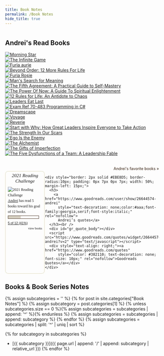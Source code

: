 ```yaml
---
title: Book Notes
permalink: /Book Notes
hide_title: true
---
```

<div style="display: flex; flex-direction: column; margin-bottom: 20px;">
  <div id="gr_grid_widget_1636829860">
    <h2>
      <a style="text-decoration: none;" rel="nofollow"
        href="https://www.goodreads.com/review/list/26644574-andrei?shelf=read&utm_medium=api&utm_source=grid_widget">Andrei's
        Read Books</a>
    </h2>
    <div class="gr_grid_container">
      <div class="gr_grid_book_container"><a title="Morning Star (Red Rising Saga, #3)" rel="nofollow"
          href="https://www.goodreads.com/book/show/18966806-morning-star"><img alt="Morning Star" border="0"
            src="https://i.gr-assets.com/images/S/compressed.photo.goodreads.com/books/1461354277l/18966806._SY75_.jpg" /></a>
      </div>
      <div class="gr_grid_book_container"><a title="The Infinite Game" rel="nofollow"
          href="https://www.goodreads.com/book/show/38390751-the-infinite-game"><img alt="The Infinite Game" border="0"
            src="https://i.gr-assets.com/images/S/compressed.photo.goodreads.com/books/1571114448l/38390751._SY75_.jpg" /></a>
      </div>
      <div class="gr_grid_book_container"><a title="Furia aurie (Red Rising, #2)" rel="nofollow"
          href="https://www.goodreads.com/book/show/32882316-furia-aurie"><img alt="Furia aurie" border="0"
            src="https://i.gr-assets.com/images/S/compressed.photo.goodreads.com/books/1478444696l/32882316._SX50_.jpg" /></a>
      </div>
      <div class="gr_grid_book_container"><a title="Beyond Order: 12 More Rules For Life" rel="nofollow"
          href="https://www.goodreads.com/book/show/56019043-beyond-order"><img
            alt="Beyond Order: 12 More Rules For Life" border="0"
            src="https://i.gr-assets.com/images/S/compressed.photo.goodreads.com/books/1606147973l/56019043._SY75_.jpg" /></a>
      </div>
      <div class="gr_grid_book_container"><a title="Furia Roșie" rel="nofollow"
          href="https://www.goodreads.com/book/show/29547469-furia-ro-ie"><img alt="Furia Roșie" border="0"
            src="https://i.gr-assets.com/images/S/compressed.photo.goodreads.com/books/1458313879l/29547469._SX50_.jpg" /></a>
      </div>
      <div class="gr_grid_book_container"><a title="Man's Search for Meaning" rel="nofollow"
          href="https://www.goodreads.com/book/show/19306508-man-s-search-for-meaning"><img
            alt="Man's Search for Meaning" border="0"
            src="https://i.gr-assets.com/images/S/compressed.photo.goodreads.com/books/1386573716l/19306508._SY75_.jpg" /></a>
      </div>
      <div class="gr_grid_book_container"><a title="The Fifth Agreement: A Practical Guide to Self-Mastery"
          rel="nofollow" href="https://www.goodreads.com/book/show/6979404-the-fifth-agreement"><img
            alt="The Fifth Agreement: A Practical Guide to Self-Mastery" border="0"
            src="https://i.gr-assets.com/images/S/compressed.photo.goodreads.com/books/1328698808l/6979404._SX50_.jpg" /></a>
      </div>
      <div class="gr_grid_book_container"><a title="The Power Of Now: A Guide To Spiritual Enlightenment" rel="nofollow"
          href="https://www.goodreads.com/book/show/855029.The_Power_Of_Now"><img
            alt="The Power Of Now: A Guide To Spiritual Enlightenment" border="0"
            src="https://i.gr-assets.com/images/S/compressed.photo.goodreads.com/books/1348011217l/855029._SY75_.jpg" /></a>
      </div>
      <div class="gr_grid_book_container"><a title="12 Rules for Life: An Antidote to Chaos" rel="nofollow"
          href="https://www.goodreads.com/book/show/30257963-12-rules-for-life"><img
            alt="12 Rules for Life: An Antidote to Chaos" border="0"
            src="https://i.gr-assets.com/images/S/compressed.photo.goodreads.com/books/1512705866l/30257963._SY75_.jpg" /></a>
      </div>
      <div class="gr_grid_book_container"><a title="Leaders Eat Last" rel="nofollow"
          href="https://www.goodreads.com/book/show/16144853-leaders-eat-last"><img alt="Leaders Eat Last" border="0"
            src="https://i.gr-assets.com/images/S/compressed.photo.goodreads.com/books/1400881733l/16144853._SY75_.jpg" /></a>
      </div>
      <div class="gr_grid_book_container"><a title="Exam Ref 70-483 Programming in C#" rel="nofollow"
          href="https://www.goodreads.com/book/show/35940720-exam-ref-70-483-programming-in-c"><img
            alt="Exam Ref 70-483 Programming in C#" border="0"
            src="https://i.gr-assets.com/images/S/compressed.photo.goodreads.com/books/1554311520l/35940720._SX50_.jpg" /></a>
      </div>
      <div class="gr_grid_book_container"><a title="Dreamscape (The Poetic Underground #3)" rel="nofollow"
          href="https://www.goodreads.com/book/show/29472884-dreamscape"><img alt="Dreamscape" border="0"
            src="https://i.gr-assets.com/images/S/compressed.photo.goodreads.com/books/1457560571l/29472884._SX50_.jpg" /></a>
      </div>
      <div class="gr_grid_book_container"><a title="Voyage (The Poetic Underground #2)" rel="nofollow"
          href="https://www.goodreads.com/book/show/23494039-voyage"><img alt="Voyage" border="0"
            src="https://i.gr-assets.com/images/S/compressed.photo.goodreads.com/books/1415004526l/23494039._SX50_.jpg" /></a>
      </div>
      <div class="gr_grid_book_container"><a title="Reverie (The Poetic Underground #1)" rel="nofollow"
          href="https://www.goodreads.com/book/show/20665183-reverie"><img alt="Reverie" border="0"
            src="https://i.gr-assets.com/images/S/compressed.photo.goodreads.com/books/1412531547l/20665183._SX50_.jpg" /></a>
      </div>
      <div class="gr_grid_book_container"><a title="Start with Why: How Great Leaders Inspire Everyone to Take Action"
          rel="nofollow" href="https://www.goodreads.com/book/show/7108725-start-with-why"><img
            alt="Start with Why: How Great Leaders Inspire Everyone to Take Action" border="0"
            src="https://i.gr-assets.com/images/S/compressed.photo.goodreads.com/books/1360936414l/7108725._SY75_.jpg" /></a>
      </div>
      <div class="gr_grid_book_container"><a title="The Strength In Our Scars" rel="nofollow"
          href="https://www.goodreads.com/book/show/41057388-the-strength-in-our-scars"><img
            alt="The Strength In Our Scars" border="0"
            src="https://i.gr-assets.com/images/S/compressed.photo.goodreads.com/books/1533562564l/41057388._SY75_.jpg" /></a>
      </div>
      <div class="gr_grid_book_container"><a title="Ego Is the Enemy" rel="nofollow"
          href="https://www.goodreads.com/book/show/27036528-ego-is-the-enemy"><img alt="Ego Is the Enemy" border="0"
            src="https://i.gr-assets.com/images/S/compressed.photo.goodreads.com/books/1459114043l/27036528._SX50_.jpg" /></a>
      </div>
      <div class="gr_grid_book_container"><a title="The Alchemist" rel="nofollow"
          href="https://www.goodreads.com/book/show/18144590-the-alchemist"><img alt="The Alchemist" border="0"
            src="https://i.gr-assets.com/images/S/compressed.photo.goodreads.com/books/1466865542l/18144590._SY75_.jpg" /></a>
      </div>
      <div class="gr_grid_book_container"><a title="The Gifts of Imperfection" rel="nofollow"
          href="https://www.goodreads.com/book/show/7015403-the-gifts-of-imperfection"><img
            alt="The Gifts of Imperfection" border="0"
            src="https://i.gr-assets.com/images/S/compressed.photo.goodreads.com/books/1369092544l/7015403._SX50_.jpg" /></a>
      </div>
      <div class="gr_grid_book_container"><a title="The Five Dysfunctions of a Team: A Leadership Fable" rel="nofollow"
          href="https://www.goodreads.com/book/show/21343.The_Five_Dysfunctions_of_a_Team"><img
            alt="The Five Dysfunctions of a Team: A Leadership Fable" border="0"
            src="https://i.gr-assets.com/images/S/compressed.photo.goodreads.com/books/1400841022l/21343._SY75_.jpg" /></a>
      </div>
      <br style="clear: both" /><br /><a class="gr_grid_branding"
        style="font-size: .9em; color: #382110; text-decoration: none; float: right; clear: both" rel="nofollow"
        href="https://www.goodreads.com/user/show/26644574-andrei">Andrei's favorite books »</a>
    </div>
  </div>
  <script
    src="https://www.goodreads.com/review/grid_widget/26644574.Andrei's%20Read%20Books?cover_size=small&hide_link=&hide_title=&num_books=50&order=d&shelf=read&sort=date_read&widget_id=1636829860"
    type="text/javascript" charset="utf-8"></script>

  <div style="display: flex; flex-direction: row; justify-content: space-between;">
    <div id="gr_challenge_11650"
      style="border: 2px solid #EBE8D5; border-radius:10px; padding: 0px 7px 0px 7px; width: 50%;">
      <div id="gr_challenge_progress_body_11650" style="font-size: 12px; font-family: georgia,serif;line-height: 18px">
        <h3 style="margin: 4px 0 10px; font-weight: normal; text-align: center">
          <a style="text-decoration: none; font-family:georgia,serif;font-style:italic; font-size: 1.1em" rel="nofollow"
            href="https://www.goodreads.com/challenges/11650-2021-reading-challenge">2021 Reading Challenge</a>
        </h3>
        <div class="challengePic">
          <a rel="nofollow" href="https://www.goodreads.com/challenges/11650-2021-reading-challenge"><img
              alt="2021 Reading Challenge" style="float:left; margin-right: 10px; border: 0 none"
              src="https://images.gr-assets.com/challenges/1608245803p2/11650.jpg" /></a>
        </div>
        <div>
          <a rel="nofollow" href="https://www.goodreads.com/user/show/26644574-andrei">Andrei</a> has
          read 5 books toward
          his goal of
          12 books.
        </div>
        <div
          style="width: 100px; margin: 4px 5px 5px 0; float: left; border: 1px solid #382110; height: 8px; overflow: hidden; background-color: #FFF">
          <div style="width: 41%; background-color: #D7D2C4; float: left"><span style="visibility:hidden">hide</span>
          </div>
        </div>
        <div style="font-family: arial, verdana, helvetica, sans-serif;font-size:90%">
          <a rel="nofollow" href="https://www.goodreads.com/user_challenges/25025567">5 of 12 (41%)</a>
        </div>
        <div style="text-align: right;">
          <a style="text-decoration: none; font-size: 10px;" rel="nofollow"
            href="https://www.goodreads.com/user_challenges/25025567">view books</a>
        </div>
      </div>
      <script src="https://www.goodreads.com/user_challenges/widget/26644574-andrei?challenge_id=11650&v=2"></script>
    </div>

    <div style="border: 2px solid #EBE8D5; border-radius:10px; padding: 0px 7px 0px 7px; width: 50%; margin-left: 15px;">
      <h3>
        <a href="https://www.goodreads.com/user/show/26644574-andrei"
          style="text-decoration: none;color:#aaa;font-family:georgia,serif;font-style:italic;" rel="nofollow">
          Andrei’s quotes</a>
      </h3><br />
      <div id="gr_quote_body"></div>
      <script src="https://www.goodreads.com/quotes/widget/26644574-andrei?v=2" type="text/javascript"></script>
      <div style="text-align: right;"><a href="https://www.goodreads.com/quotes"
          style="color: #382110; text-decoration: none; font-size: 10px;" rel="nofollow">Goodreads Quotes</a></div>
    </div>
  </div>
</div>

Books & Book Series Notes
-------------------------
{% assign subcategories = '' %}
{% for post in site.categories["Book Notes"] %}
{% assign subcategory = post.categories[1] %}
{% unless subcategories.size == 0 %}{% assign subcategories = subcategories | append: '^' %}{% endunless %}
{% assign subcategories = subcategories | append: subcategory %}
{% endfor %}
{% assign subcategories = subcategories | split: '^' | uniq | sort %}

{% for subcategory in subcategories %}
* [{{ subcategory }}]({{ page.url | append: '/' | append: subcategory | relative_url }})
{% endfor %}
